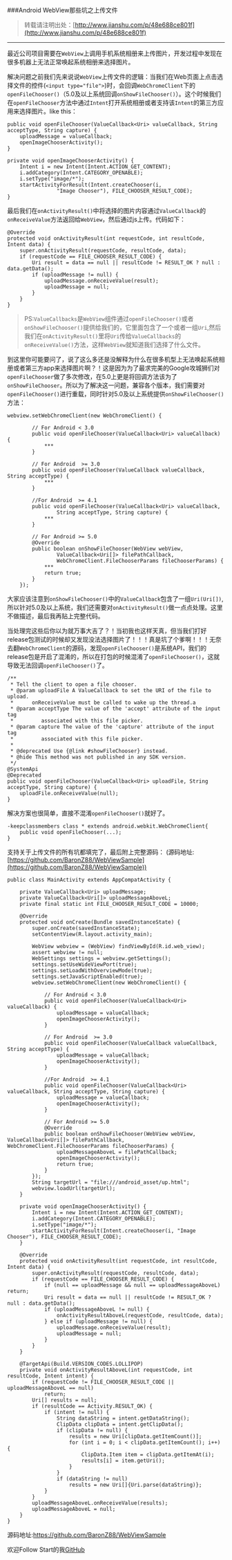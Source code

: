 ###Android WebView那些坑之上传文件

> 转载请注明出处：[http://www.jianshu.com/p/48e688ce801f](http://www.jianshu.com/p/48e688ce801f)

***


最近公司项目需要在`WebView`上调用手机系统相册来上传图片，开发过程中发现在很多机器上无法正常唤起系统相册来选择图片。

解决问题之前我们先来说说`WebView`上传文件的逻辑：当我们在Web页面上点击选择文件的控件(`<input type="file">`)时，会回调`WebChromeClient`下的`openFileChooser()`（5.0及以上系统回调`onShowFileChooser()`）。这个时候我们在`openFileChooser`方法中通过`Intent`打开系统相册或者支持该`Intent`的第三方应用来选择图片。like this：
    
    public void openFileChooser(ValueCallback<Uri> valueCallback, String acceptType, String capture) {
    	uploadMessage = valueCallback;
       	openImageChooserActivity();
    }
    
    private void openImageChooserActivity() {
        Intent i = new Intent(Intent.ACTION_GET_CONTENT);
        i.addCategory(Intent.CATEGORY_OPENABLE);
        i.setType("image/*");
        startActivityForResult(Intent.createChooser(i, 
        			"Image Chooser"), FILE_CHOOSER_RESULT_CODE);
    }
    
最后我们在`onActivityResult()`中将选择的图片内容通过`ValueCallback`的`onReceiveValue`方法返回给`WebView`，然后通过js上传。代码如下：

	@Override
    protected void onActivityResult(int requestCode, int resultCode, Intent data) {
        super.onActivityResult(requestCode, resultCode, data);
        if (requestCode == FILE_CHOOSER_RESULT_CODE) {
            Uri result = data == null || resultCode != RESULT_OK ? null : data.getData();
            if (uploadMessage != null) {
                uploadMessage.onReceiveValue(result);
                uploadMessage = null;
            }
        }
    }

> PS:`ValueCallbacks`是`WebView`组件通过`openFileChooser()`或者`onShowFileChooser()`提供给我们的，它里面包含了一个或者一组`Uri`,然后我们在`onActivityResult()`里将`Uri`传给`ValueCallbacks`的`onReceiveValue()`方法，这样`WebView`就知道我们选择了什么文件。

到这里你可能要问了，说了这么多还是没解释为什么在很多机型上无法唤起系统相册或者第三方app来选择图片啊？！这是因为为了最求完美的Google攻城狮们对`openFileChooser`做了多次修改，在5.0上更是将回调方法该为了`onShowFileChooser`。所以为了解决这一问题，兼容各个版本，我们需要对`openFileChooser()`进行重载，同时针对5.0及以上系统提供`onShowFileChooser()`方法：

	webview.setWebChromeClient(new WebChromeClient() {

            // For Android < 3.0
            public void openFileChooser(ValueCallback<Uri> valueCallback) {
                ***
            }

            // For Android  >= 3.0
            public void openFileChooser(ValueCallback valueCallback, String acceptType) {
                ***
            }

            //For Android  >= 4.1
            public void openFileChooser(ValueCallback<Uri> valueCallback, 
            		String acceptType, String capture) {
                ***
            }

            // For Android >= 5.0
            @Override
            public boolean onShowFileChooser(WebView webView, 
            		ValueCallback<Uri[]> filePathCallback, 
            		WebChromeClient.FileChooserParams fileChooserParams) {
                ***
                return true;
            }
        });
     
大家应该注意到`onShowFileChooser()`中的`ValueCallback`包含了一组`Uri(Uri[])`,所以针对5.0及以上系统，我们还需要对`onActivityResult()`做一点点处理。这里不做描述，最后我再贴上完整代码。

当处理完这些后你以为就万事大吉了？！当初我也这样天真，但当我们打好release包测试的时候却又发现没法选择图片了！！！真是坑了个爹啊！！！无奈去翻`WebChromeClient`的源码，发现`openFileChooser()`是系统API，我们的release包是开启了混淆的，所以在打包的时候混淆了`openFileChooser()`，这就导致无法回调`openFileChooser()`了。

    /**
     * Tell the client to open a file chooser.
     * @param uploadFile A ValueCallback to set the URI of the file to upload.
     *      onReceiveValue must be called to wake up the thread.a
     * @param acceptType The value of the 'accept' attribute of the input tag
     *         associated with this file picker.
     * @param capture The value of the 'capture' attribute of the input tag
     *         associated with this file picker.
     *
     * @deprecated Use {@link #showFileChooser} instead.
     * @hide This method was not published in any SDK version.
     */
    @SystemApi
    @Deprecated
    public void openFileChooser(ValueCallback<Uri> uploadFile, String acceptType, String capture) {
        uploadFile.onReceiveValue(null);
    }
    
解决方案也很简单，直接不混淆`openFileChooser()`就好了。

	-keepclassmembers class * extends android.webkit.WebChromeClient{
   		public void openFileChooser(...);
	}

支持关于上传文件的所有坑都填完了，最后附上完整源码：
(源码地址:[https://github.com/BaronZ88/WebViewSample](https://github.com/BaronZ88/WebViewSample))

    public class MainActivity extends AppCompatActivity {
    
        private ValueCallback<Uri> uploadMessage;
        private ValueCallback<Uri[]> uploadMessageAboveL;
        private final static int FILE_CHOOSER_RESULT_CODE = 10000;
    
        @Override
        protected void onCreate(Bundle savedInstanceState) {
            super.onCreate(savedInstanceState);
            setContentView(R.layout.activity_main);
    
            WebView webview = (WebView) findViewById(R.id.web_view);
            assert webview != null;
            WebSettings settings = webview.getSettings();
            settings.setUseWideViewPort(true);
            settings.setLoadWithOverviewMode(true);
            settings.setJavaScriptEnabled(true);
            webview.setWebChromeClient(new WebChromeClient() {
    
                // For Android < 3.0
                public void openFileChooser(ValueCallback<Uri> valueCallback) {
                    uploadMessage = valueCallback;
                    openImageChooserActivity();
                }
    
                // For Android  >= 3.0
                public void openFileChooser(ValueCallback valueCallback, String acceptType) {
                    uploadMessage = valueCallback;
                    openImageChooserActivity();
                }
    
                //For Android  >= 4.1
                public void openFileChooser(ValueCallback<Uri> valueCallback, String acceptType, String capture) {
                    uploadMessage = valueCallback;
                    openImageChooserActivity();
                }
    
                // For Android >= 5.0
                @Override
                public boolean onShowFileChooser(WebView webView, ValueCallback<Uri[]> filePathCallback, WebChromeClient.FileChooserParams fileChooserParams) {
                    uploadMessageAboveL = filePathCallback;
                    openImageChooserActivity();
                    return true;
                }
            });
            String targetUrl = "file:///android_asset/up.html";
            webview.loadUrl(targetUrl);
        }
    
        private void openImageChooserActivity() {
            Intent i = new Intent(Intent.ACTION_GET_CONTENT);
            i.addCategory(Intent.CATEGORY_OPENABLE);
            i.setType("image/*");
            startActivityForResult(Intent.createChooser(i, "Image Chooser"), FILE_CHOOSER_RESULT_CODE);
        }
    
        @Override
        protected void onActivityResult(int requestCode, int resultCode, Intent data) {
            super.onActivityResult(requestCode, resultCode, data);
            if (requestCode == FILE_CHOOSER_RESULT_CODE) {
                if (null == uploadMessage && null == uploadMessageAboveL) return;
                Uri result = data == null || resultCode != RESULT_OK ? null : data.getData();
                if (uploadMessageAboveL != null) {
                    onActivityResultAboveL(requestCode, resultCode, data);
                } else if (uploadMessage != null) {
                    uploadMessage.onReceiveValue(result);
                    uploadMessage = null;
                }
            }
        }
    
        @TargetApi(Build.VERSION_CODES.LOLLIPOP)
        private void onActivityResultAboveL(int requestCode, int resultCode, Intent intent) {
            if (requestCode != FILE_CHOOSER_RESULT_CODE || uploadMessageAboveL == null)
                return;
            Uri[] results = null;
            if (resultCode == Activity.RESULT_OK) {
                if (intent != null) {
                    String dataString = intent.getDataString();
                    ClipData clipData = intent.getClipData();
                    if (clipData != null) {
                        results = new Uri[clipData.getItemCount()];
                        for (int i = 0; i < clipData.getItemCount(); i++) {
                            ClipData.Item item = clipData.getItemAt(i);
                            results[i] = item.getUri();
                        }
                    }
                    if (dataString != null)
                        results = new Uri[]{Uri.parse(dataString)};
                }
            }
            uploadMessageAboveL.onReceiveValue(results);
            uploadMessageAboveL = null;
        }
    }

源码地址:https://github.com/BaronZ88/WebViewSample

欢迎Follow Start的我[GitHub](https://github.com/BaronZ88)
        
  







